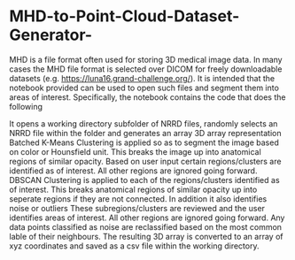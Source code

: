 # MHD-to-Point-Cloud-Dataset-Generator-
MHD is a file format often used for storing 3D medical image data. In many cases the MHD file format is selected over DICOM for freely downloadable datasets (e.g. https://luna16.grand-challenge.org/). It is intended that the notebook provided can be used to open such files and segment them into areas of interest. Specifically, the notebook contains the code that does the following

It opens a working directory subfolder of NRRD files, randomly selects an NRRD file within the folder and generates an array 3D array representation
Batched K-Means Clustering is applied so as to segment the image based on color or Hounsfield unit. This breaks the image up into anatomical regions of similar opacity. 
Based on user input certain regions/clusters are identified as of interest. All other regions are ignored going forward.
DBSCAN Clustering is applied to each of the regions/clusters identified as of interest. This breaks anatomical regions of similar opacity up into seperate regions if they are not connected. In addition it also identifies noise or outliers
These subregions/clusters are reviewed and the user identifies areas of interest. All other regions are ignored going forward.
Any data points classified as noise are reclassified based on the most common lable of their neighbours.
The resulting 3D array is converted to an array of xyz coordinates and saved as a csv file within the working directory.
